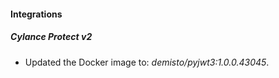 #### Integrations
##### Cylance Protect v2
- Updated the Docker image to: *demisto/pyjwt3:1.0.0.43045*.
